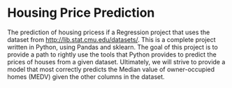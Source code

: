 # Housing Price Prediction
The prediction of housing pricess if a Regression project that uses the dataset from http://lib.stat.cmu.edu/datasets/. This is a complete project written in Python, using Pandas and sklearn.
The goal of this project is to provide a path to rightly use the tools that Python provides to predict the prices of houses from a given dataset. Ultimately, we will strive to provide a model that most correctly predicts the Median value of owner-occupied homes (MEDV) given the other columns in the dataset.